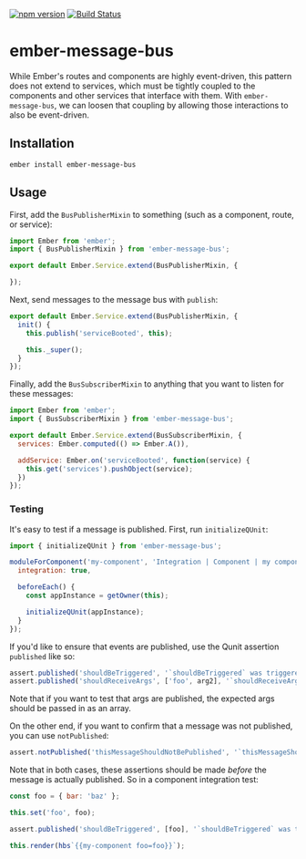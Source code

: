 [![npm version](https://badge.fury.io/js/ember-message-bus.svg)](https://badge.fury.io/js/ember-message-bus)
[![Build Status](https://travis-ci.org/null-null-null/ember-message-bus.svg?branch=master)](https://travis-ci.org/null-null-null/ember-message-bus)

# ember-message-bus

While Ember's routes and components are highly event-driven, this pattern does not extend to services, which must be tightly coupled to the components and other services that interface with them. With `ember-message-bus`, we can loosen that coupling by allowing those interactions to also be event-driven.

## Installation

`ember install ember-message-bus`

## Usage

First, add the `BusPublisherMixin` to something (such as a component, route, or service):

```js
import Ember from 'ember';
import { BusPublisherMixin } from 'ember-message-bus';

export default Ember.Service.extend(BusPublisherMixin, {

});
```

Next, send messages to the message bus with `publish`:

```js
export default Ember.Service.extend(BusPublisherMixin, {
  init() {
    this.publish('serviceBooted', this);

    this._super();
  }
});
```

Finally, add the `BusSubscriberMixin` to anything that you want to listen for these messages:

```js
import Ember from 'ember';
import { BusSubscriberMixin } from 'ember-message-bus';

export default Ember.Service.extend(BusSubscriberMixin, {
  services: Ember.computed(() => Ember.A()),

  addService: Ember.on('serviceBooted', function(service) {
    this.get('services').pushObject(service);
  })
});
```

### Testing

It's easy to test if a message is published. First, run `initializeQUnit`:

```js
import { initializeQUnit } from 'ember-message-bus';

moduleForComponent('my-component', 'Integration | Component | my component', {
  integration: true,

  beforeEach() {
    const appInstance = getOwner(this);

    initializeQUnit(appInstance);
  }
});
```

If you'd like to ensure that events are published, use the Qunit assertion `published` like so:

```js
assert.published('shouldBeTriggered', '`shouldBeTriggered` was triggered');
assert.published('shouldReceiveArgs', ['foo', arg2], '`shouldReceiveArgs` received the correct args');
```

Note that if you want to test that args are published, the expected args should be passed in as an array.

On the other end, if you want to confirm that a message was not published, you can use `notPublished`:

```js
assert.notPublished('thisMessageShouldNotBePublished', '`thisMessageShouldNotBePublished` was not published');
```

Note that in both cases, these assertions should be made _before_ the message is actually published. So in a component integration test:

```js
const foo = { bar: 'baz' };

this.set('foo', foo);

assert.published('shouldBeTriggered', [foo], '`shouldBeTriggered` was triggered');

this.render(hbs`{{my-component foo=foo}}`);
```
